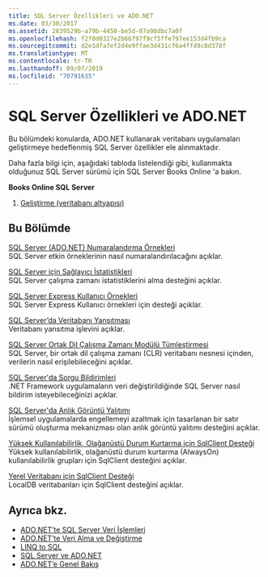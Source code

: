 ```yaml
---
title: SQL Server Özellikleri ve ADO.NET
ms.date: 03/30/2017
ms.assetid: 2839529b-a79b-4450-be5d-07a98dbc7a0f
ms.openlocfilehash: f2f0d0327e2b66f97f9cf5ffe797ee153d4fb9ca
ms.sourcegitcommit: d2e1dfa7ef2d4e9ffae3d431cf6a4ffd9c8d378f
ms.translationtype: MT
ms.contentlocale: tr-TR
ms.lasthandoff: 09/07/2019
ms.locfileid: "70791635"
---
```

# <a name="sql-server-features-and-adonet"></a>SQL Server Özellikleri ve ADO.NET
Bu bölümdeki konularda, ADO.NET kullanarak veritabanı uygulamaları geliştirmeye hedeflenmiş SQL Server özellikler ele alınmaktadır.  
  
 Daha fazla bilgi için, aşağıdaki tabloda listelendiği gibi, kullanmakta olduğunuz SQL Server sürümü için SQL Server Books Online 'a bakın.  
  
 **Books Online SQL Server**  
  
1. [Geliştirme (veritabanı altyapısı)](https://go.microsoft.com/fwlink/?LinkId=115245)  
  
## <a name="in-this-section"></a>Bu Bölümde  
 [SQL Server (ADO.NET) Numaralandırma Örnekleri](enumerating-instances-of-sql-server.md)  
 SQL Server etkin örneklerinin nasıl numaralandırılacağını açıklar.  
  
 [SQL Server için Sağlayıcı İstatistikleri](provider-statistics-for-sql-server.md)  
 SQL Server çalışma zamanı istatistiklerini alma desteğini açıklar.  
  
 [SQL Server Express Kullanıcı Örnekleri](sql-server-express-user-instances.md)  
 SQL Server Express Kullanıcı örnekleri için desteği açıklar.  
  
 [SQL Server’da Veritabanı Yansıtması](database-mirroring-in-sql-server.md)  
 Veritabanı yansıtma işlevini açıklar.  
  
 [SQL Server Ortak Dil Çalışma Zamanı Modülü Tümleştirmesi](sql-server-common-language-runtime-integration.md)  
 SQL Server, bir ortak dil çalışma zamanı (CLR) veritabanı nesnesi içinden, verilerin nasıl erişilebileceğini açıklar.  
  
 [SQL Server'da Sorgu Bildirimleri](query-notifications-in-sql-server.md)  
 .NET Framework uygulamaların veri değiştirildiğinde SQL Server nasıl bildirim isteyebileceğinizi açıklar.  
  
 [SQL Server'da Anlık Görüntü Yalıtımı](snapshot-isolation-in-sql-server.md)  
 İşlemsel uygulamalarda engellemeyi azaltmak için tasarlanan bir satır sürümü oluşturma mekanizması olan anlık görüntü yalıtımı desteğini açıklar.  
  
 [Yüksek Kullanılabilirlik, Olağanüstü Durum Kurtarma için SqlClient Desteği](sqlclient-support-for-high-availability-disaster-recovery.md)  
 Yüksek kullanılabilirlik, olağanüstü durum kurtarma (AlwaysOn) kullanılabilirlik grupları için SqlClient desteğini açıklar.  
  
 [Yerel Veritabanı için SqlClient Desteği](sqlclient-support-for-localdb.md)  
 LocalDB veritabanları için SqlClient desteğini açıklar.  
  
## <a name="see-also"></a>Ayrıca bkz.

- [ADO.NET’te SQL Server Veri İşlemleri](sql-server-data-operations.md)
- [ADO.NET’te Veri Alma ve Değiştirme](../retrieving-and-modifying-data.md)
- [LINQ to SQL](./linq/index.md)
- [SQL Server ve ADO.NET](index.md)
- [ADO.NET’e Genel Bakış](../ado-net-overview.md)
